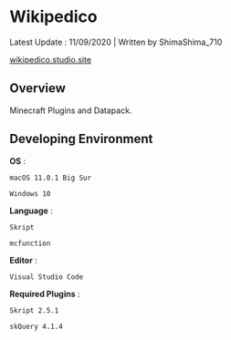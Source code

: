 # Wikipedico
Latest Update : 11/09/2020 | Written by ShimaShima_710

[wikipedico.studio.site](https://wikipedico.studio.site)

## Overview
Minecraft Plugins and Datapack.

## Developing Environment
**OS** :

	macOS 11.0.1 Big Sur

	Windows 10

**Language** :

	Skript

	mcfunction

**Editor** :

	Visual Studio Code

**Required Plugins** :

	Skript 2.5.1

	skQuery 4.1.4
